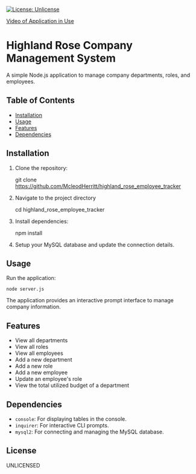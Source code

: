 [![License: Unlicense](https://img.shields.io/badge/License-Unlicense-blue.svg)](https://opensource.org/licenses/Unlicense)

[Video of Application in Use](https://drive.google.com/file/d/1OoGlc3AhEdsx8hSMd99MtnqaNOlnnDpu/view)

# Highland Rose Company Management System

A simple Node.js application to manage company departments, roles, and employees.

## Table of Contents

- [Installation](#installation)
- [Usage](#usage)
- [Features](#features)
- [Dependencies](#dependencies)

## Installation

1. Clone the repository:

   git clone https://github.com/McleodHerritt/highland_rose_employee_tracker

2. Navigate to the project directory

   cd highland_rose_employee_tracker

3. Install dependencies:

   npm install

4. Setup your MySQL database and update the connection details.

## Usage

Run the application:

    node server.js

The application provides an interactive prompt interface to manage company information.

## Features

- View all departments
- View all roles
- View all employees
- Add a new department
- Add a new role
- Add a new employee
- Update an employee's role
- View the total utilized budget of a department

## Dependencies

- `console`: For displaying tables in the console.
- `inquirer`: For interactive CLI prompts.
- `mysql2`: For connecting and managing the MySQL database.

## License

UNLICENSED
